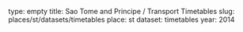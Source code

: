 type: empty
title: Sao Tome and Principe / Transport Timetables
slug: places/st/datasets/timetables
place: st
dataset: timetables
year: 2014
